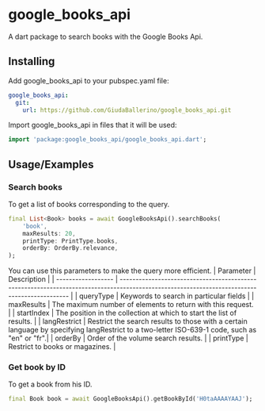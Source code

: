 
# google_books_api

A dart package to search books with the Google Books Api.


## Installing

Add google_books_api to your pubspec.yaml file:

```yaml
google_books_api:
  git:
    url: https://github.com/GiudaBallerino/google_books_api.git
```
Import google_books_api in files that it will be used:

```dart
import 'package:google_books_api/google_books_api.dart';
```    
## Usage/Examples

### Search books
To get a list of books corresponding to the query.
```dart
final List<Book> books = await GoogleBooksApi().searchBooks(
    'book',
    maxResults: 20,
    printType: PrintType.books,
    orderBy: OrderBy.relevance,
);
```
You can use this parameters to make the query more efficient.
| Parameter          | Description                                                                                                                                  | 
| ------------------ | -------------------------------------------------------------------------------------------------------------------------------------------- | 
| queryType          | Keywords to search in particular fields                                                                                                      | 
| maxResults         | The maximum number of elements to return with this request.                                                                                  | 
| startIndex         | The position in the collection at which to start the list of results.                                                                        | 
| langRestrict       | Restrict the search results to those with a certain language by specifying langRestrict to a two-letter ISO-639-1 code, such as "en" or "fr".| 
| orderBy            | Order of the volume search results.                                                                                                          | 
| printType          | Restrict to books or magazines.                                                                                                              | 

### Get book by ID
To get a book from his ID.
```dart
final Book book = await GoogleBooksApi().getBookById('H0taAAAAYAAJ');
```

